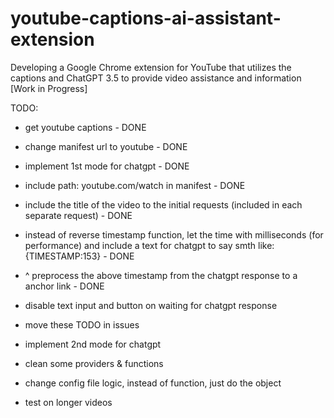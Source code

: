 # youtube-captions-ai-assistant-extension

Developing a Google Chrome extension for YouTube that utilizes the captions and ChatGPT 3.5 to provide video assistance and information [Work in Progress]

TODO:

- get youtube captions - DONE
- change manifest url to youtube - DONE
- implement 1st mode for chatgpt - DONE
- include path: youtube.com/watch in manifest - DONE
- include the title of the video to the initial requests (included in each separate request) - DONE
- instead of reverse timestamp function, let the time with milliseconds (for performance) and include a text for chatgpt to say smth like: {TIMESTAMP:153} - DONE
- ^ preprocess the above timestamp from the chatgpt response to a anchor link - DONE

- disable text input and button on waiting for chatgpt response

- move these TODO in issues
- implement 2nd mode for chatgpt
- clean some providers & functions
- change config file logic, instead of function, just do the object
- test on longer videos
